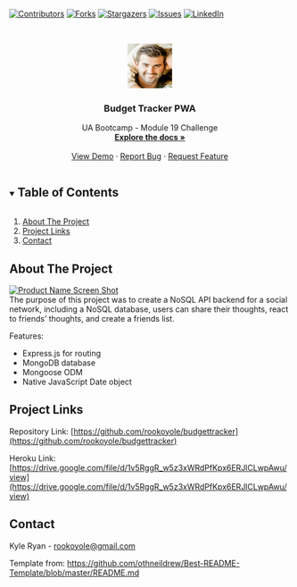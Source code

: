 <!--
*** Thanks for checking out the Best-README-Template. If you have a suggestion
*** that would make this better, please fork the repo and create a pull request
*** or simply open an issue with the tag "enhancement".
*** Thanks again! Now go create something AMAZING! :D
***
***
***
*** To avoid retyping too much info. Do a search and replace for the following:
*** github_username, repo_name, twitter_handle, email, project_title, project_description
-->



<!-- PROJECT SHIELDS -->
<!--
*** I'm using markdown "reference style" links for readability.
*** Reference links are enclosed in brackets [ ] instead of parentheses ( ).
*** See the bottom of this document for the declaration of the reference variables
*** for contributors-url, forks-url, etc. This is an optional, concise syntax you may use.
*** https://www.markdownguide.org/basic-syntax/#reference-style-links
-->
[![Contributors][contributors-shield]][contributors-url]
[![Forks][forks-shield]][forks-url]
[![Stargazers][stars-shield]][stars-url]
[![Issues][issues-shield]][issues-url]
[![LinkedIn][linkedin-shield]][linkedin-url]



<!-- PROJECT LOGO -->
<br />
<p align="center">
  <a href="https://github.com/rookoyole/budgettracker">
    <img src="./public//assets/images/Profile-Pic.jpg" alt="Logo" width="80" height="80">
  </a>

  <h3 align="center">Budget Tracker PWA</h3>

  <p align="center">
    UA Bootcamp - Module 19 Challenge
        <br />
        <a href="https://github.com/rookoyole/budgettracker"><strong>Explore the docs »</strong></a>
        <br />
        <br />
        <a href="https://github.com/rookoyole/budgettracker">View Demo</a>
        ·
        <a href="https://github.com/rookoyole/budgettracker/issues">Report Bug</a>
        ·
        <a href="https://github.com/rookoyole/budgettracker/issues">Request Feature</a>
  </p>
</p>



<!-- TABLE OF CONTENTS -->
<details open="open">
  <summary><h2 style="display: inline-block">Table of Contents</h2></summary>
  <ol>
    <li><a href="#about-the-project">About The Project</a></li>
    <li><a href="#project-links">Project Links</a></li>
    <li><a href="#contact">Contact</a></li>
  </ol>
</details>



<!-- ABOUT THE PROJECT -->
## About The Project

[![Product Name Screen Shot][product-screenshot]](public/assets/images/screenshot.png)
<br />
The purpose of this project was to create a NoSQL API backend for a social network, including a NoSQL database, users can share their thoughts, react to friends’ thoughts, and create a friends list.

Features:
* Express.js for routing
* MongoDB database
* Mongoose ODM
* Native JavaScript Date object

<!-- PROJECT LINKS -->
## Project Links

Repository Link: [https://github.com/rookoyole/budgettracker](https://github.com/rookoyole/budgettracker)

Heroku Link: [https://drive.google.com/file/d/1v5RggR_w5z3xWRdPfKpx6ERJlCLwpAwu/view](https://drive.google.com/file/d/1v5RggR_w5z3xWRdPfKpx6ERJlCLwpAwu/view)

<!-- CONTACT -->
## Contact

Kyle Ryan - rookoyole@gmail.com

Template from: https://github.com/othneildrew/Best-README-Template/blob/master/README.md

<!-- MARKDOWN LINKS & IMAGES -->
<!-- https://www.markdownguide.org/basic-syntax/#reference-style-links -->
[contributors-shield]: https://img.shields.io/github/contributors/rookoyole/budgettracker.svg?style=for-the-badge
[contributors-url]: https://github.com/rookoyole/budgettracker/graphs/contributors
[forks-shield]: https://img.shields.io/github/forks/rookoyole/budgettracker.svg?style=for-the-badge
[forks-url]: https://github.com/rookoyole/budgettracker/network/members
[stars-shield]: https://img.shields.io/github/stars/rookoyole/budgettracker.svg?style=for-the-badge
[stars-url]: https://github.com/rookoyole/budgettracker/stargazers
[issues-shield]: https://img.shields.io/github/issues/rookoyole/budgettracker.svg?style=for-the-badge
[issues-url]: https://github.com/rookoyole/budgettracker/issues
[linkedin-shield]: https://img.shields.io/badge/-LinkedIn-black.svg?style=for-the-badge&logo=linkedin&colorB=555
[linkedin-url]: www.linkedin.com/in/kyle-ryan-5b526023
[product-screenshot]: assets/images/screenshot.png